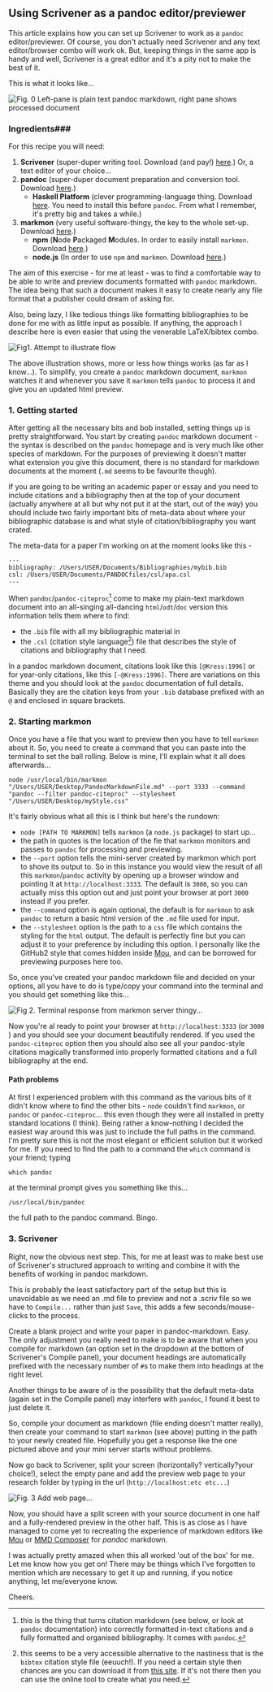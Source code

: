 ## Using Scrivener as a pandoc editor/previewer ##

This article explains how you can set up Scrivener to work as a `pandoc` editor/previewer. Of course, you don't actually need Scrivener and any text editor/browser combo will work ok. But, keeping things in the same app is handy and well, Scrivener is a great editor and it's a pity not to make the best of it.

This is what it looks like...

![Fig. 0 Left-pane is plain text pandoc markdown, right pane shows processed document](https://dl.dropboxusercontent.com/u/24949891/images/Scriv-pandoc-preview.jpg)

 
### Ingredients###
For this recipe you will need:

1. **Scrivener** (super-duper writing tool. Download (and pay!) [here](http://www.literatureandlatte.com/scrivener.php).) Or, a text editor of your choice...
2. **pandoc** (super-duper document preparation and conversion tool. Download [here](https://github.com/jgm/pandoc/releases).)
	* **Haskell Platform** (clever programming-language thing. Download [here](http://www.haskell.org/platform/).  You need to install this before `pandoc`. From what I remember, it's pretty big and takes a while.)
3. **markmon** (very useful software-thingy, the key to the whole set-up.  Download [here](https://github.com/yyjhao/markmon).)
	* **npm** (**N**ode **P**ackaged **M**odules. In order to easily install `markmon`. Download [here](https://www.npmjs.org/).)
	* **node.js** (In order to use `npm` and `markmon`. Download [here](http://nodejs.org/download/).)
	
The aim of this exercise - for me at least - was to find a comfortable way to be able to write and preview documents formatted with `pandoc` markdown. The idea being that such a document makes it easy to create nearly any file format that a publisher could dream of asking for. 

Also, being lazy, I like tedious things like formatting bibliographies to be done for me with as little input as possible. If anything, the approach I describe here is even easier that using the venerable LaTeX/bibtex combo.

![Fig1. Attempt to illustrate flow](https://dl.dropboxusercontent.com/u/24949891/images/Pandoc-markmon-flow.png)



The above illustration shows, more or less how things works (as far as I know...). To simplify, you create a `pandoc` markdown document, `markmon` watches it and whenever you save it `markmon` tells `pandoc` to process it and give you an updated html preview.

### 1. Getting started ###

After getting all the necessary bits and bob installed, setting things up is pretty straightforward. You start by creating `pandoc` markdown document - the syntax is described on the `pandoc` homepage and is very much like other species of markdown. For the purposes of previewing it doesn't matter what extension you give this document, there is no standard for markdown documents at the moment (`.md` seems to be favourite though). 

If you are going to be writing an academic paper or essay and you need to include citations and a bibliography then at the top of your document (actually anywhere at all but why not put it at the start, out of the way) you should include two fairly important bits of meta-data about where your bibliographic database is and what style of citation/bibliography you want crated.

The meta-data for a paper I'm working on at the moment looks like this - 

```
---
bibliography: /Users/USER/Documents/Bibliographies/mybib.bib
csl: /Users/USER/Documents/PANDOCfiles/csl/apa.csl
--- 
```

When `pandoc`/`pandoc-citeproc`[^cite] come to make my plain-text markdown document into an all-singing all-dancing `html`/`odt`/`doc` version this information tells them where to find:

[^cite]: this is the thing that turns citation markdown (see below, or look at `pandoc` documentation) into correctly formatted in-text citations and a fully formatted and organised bibliography. It comes with `pandoc`.

* the `.bib` file with all my bibliographic material in
* the `.csl` (citation style language[^csl]) file that describes the style of citations and bibliography that I need.

[^csl]: this seems to be a very accessible alternative to the nastiness that is the `bibtex` citation style file (eeuuch!). If you need a certain style then chances are you can download it from [this site](http://editor.citationstyles.org/about/). If it's not there then you can use the online tool to create what you need.

In a pandoc markdown document, citations look like this
`[@Kress:1996]` or for year-only citations, like this `[-@Kress:1996]`. There are variations on this theme and you should look at the `pandoc` documentation of full details. Basically they are the citation keys from your `.bib` database prefixed with an `@` and enclosed in square brackets.

### 2. Starting markmon ###

Once you have a file that you want to preview then you have to tell `markmon` about it. So, you need to create a command that you can paste into the terminal to set the ball rolling. Below is mine, I'll explain what it all does afterwards...

```
node /usr/local/bin/markmon "/Users/USER/Desktop/PandocMarkdownFile.md" --port 3333 --command "pandoc --filter pandoc-citeproc" --stylesheet "/Users/USER/Desktop/myStyle.css"
```

It's fairly obvious what all this is I think but here's the rundown:

* `node [PATH TO MARKMON]` tells `markmon` (a `node.js` package) to start up...  
* the path in quotes is the location of the fie that `markmon` monitors and passes to `pandoc` for processing and previewing. 
* the `--port` option tells the mini-server created by markmon which port to shove its output to. So in this instance you would view the result of all this `markmon`/`pandoc` activity by opening up a browser window and pointing it at `http://localhost:3333`. The default is `3000`, so you can actually miss this option out and just point your browser at port `3000` instead if you prefer.
* the `--command` option is again optional, the default is for `markmon` to ask `pandoc` to return a basic html version of the `.md` file used for input.
* the `--stylesheet` option is the path to a `css` file which contains the styling for the `html` output. The default is perfectly fine but you can adjust it to your preference by including this option. I personally like the GitHub2 style that comes hidden inside [Mou](http://mouapp.com/), and can be borrowed for previewing purposes here too.

So, once you've created your pandoc markdown file and decided on your options, all you have to do is type/copy your command into the terminal and you should get something like this...


![Fig 2. Terminal response from markmon server thingy...](https://dl.dropboxusercontent.com/u/24949891/images/markmonFunctioning.png)


Now you're al ready to point your browser at `http://localhost:3333` (or `3000` ) and you should see your document beautifully rendered. If you used the `pandoc-citeproc` option then you should also see all your pandoc-style citations magically transformed into properly formatted citations and a full bibliography at the end.

#### Path problems ####

At first I experienced problem with this command as the various bits of it didn't know where to find the other bits - `node` couldn't find `markmon`, or `pandoc` or `pandoc-citeproc`... this even though they were all installed in pretty standard locations (I think). Being rather a know-nothing I decided the easiest way around this was just to include the full paths in the command. I'm pretty sure this is not the most elegant or efficient solution but it worked for me. If you need to find the path to a command the `which` command is your friend; typing

```
which pandoc
```

at the terminal prompt gives you something like this...

```
/usr/local/bin/pandoc
```

the full path to the pandoc command. Bingo. 

### 3. Scrivener ###

Right, now the obvious next step. This, for me at least was to make best use of Scrivener's structured approach to writing and combine it with the benefits of working in pandoc markdown.

This is probably the least satisfactory part of the setup but this is unavoidable as we need an .md file to preview and not a .scriv file so we have to `Compile...` rather than just `Save`, this adds a few seconds/mouse-clicks to the process.

Create a blank project and write your paper in pandoc-markdown. Easy. The only adjustment you really need to make is to be aware that when you compile for markdown (an option set in the dropdown at the bottom of Scrivener's Compile panel), your document headings are automatically prefixed with the necessary number of `#`s to make them into headings at the right level.

Another things to be aware of is the possibility that the default meta-data (again set in the Compile panel) may interfere with `pandoc`,  I found it best to just delete it.

So, compile your document as markdown (file ending doesn't matter really), then create your command to start `markmon` (see above) putting in the path to your newly created file. Hopefully you get a response like the one pictured above and your mini server starts without problems. 

Now go back to Scrivener, split your screen (horizontally? vertically?your choice!), select the empty pane and add the preview web page to your research folder by typing in the url (`http://localhost:etc etc...`)

![Fig. 3 Add web page...](https://dl.dropboxusercontent.com/u/24949891/images/scrivener%20add%20screen.png)


Now, you should have a split screen with your source document in one half and a fully-rendered preview in the other half. This is as close as I have managed to come yet to recreating the experience of markdown editors like [Mou](http://mouapp.com/) or [MMD Composer](http://multimarkdown.com/) for *pandoc* markdown.

I was actually pretty amazed when this all worked 'out of the box' for me. Let me know how you get on! There may be things which I've forgotten to mention which are necessary to get it up and running, if you notice anything, let me/everyone know.

Cheers.


